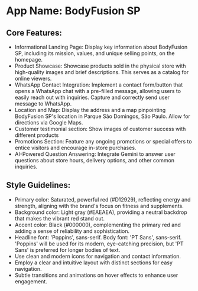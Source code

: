 # **App Name**: BodyFusion SP

## Core Features:

- Informational Landing Page: Display key information about BodyFusion SP, including its mission, values, and unique selling points, on the homepage.
- Product Showcase: Showcase products sold in the physical store with high-quality images and brief descriptions. This serves as a catalog for online viewers.
- WhatsApp Contact Integration: Implement a contact form/button that opens a WhatsApp chat with a pre-filled message, allowing users to easily reach out with inquiries. Capture and correctly send user message to WhatsApp.
- Location and Map: Display the address and a map pinpointing BodyFusion SP's location in Parque São Domingos, São Paulo. Allow for directions via Google Maps.
- Customer testimonial section: Show images of customer success with different products
- Promotions Section: Feature any ongoing promotions or special offers to entice visitors and encourage in-store purchases.
- AI-Powered Question Answering: Integrate Gemini to answer user questions about store hours, delivery options, and other common inquiries.

## Style Guidelines:

- Primary color: Saturated, powerful red (#D12929), reflecting energy and strength, aligning with the brand's focus on fitness and supplements.
- Background color: Light gray (#EAEAEA), providing a neutral backdrop that makes the vibrant red stand out.
- Accent color: Black (#000000), complementing the primary red and adding a sense of reliability and sophistication.
- Headline font: 'Poppins', sans-serif. Body font: 'PT Sans', sans-serif. 'Poppins' will be used for its modern, eye-catching precision, but 'PT Sans' is preferred for longer bodies of text.
- Use clean and modern icons for navigation and contact information.
- Employ a clear and intuitive layout with distinct sections for easy navigation.
- Subtle transitions and animations on hover effects to enhance user engagement.